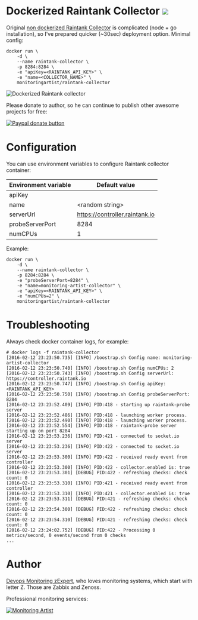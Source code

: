 Dockerized Raintank Collector [![](https://badge.imagelayers.io/monitoringartist/raintank-collector:latest.svg)](https://imagelayers.io/?images=monitoringartist/raintank-collector:latest)
=============================

Original [non dockerized Raintank Collector](https://github.com/raintank/raintank-collector) 
is complicated (node + go installation), so I've prepared quicker (~30sec) deployment option. 
Minimal config:

```
docker run \
    -d \
    --name raintank-collector \
    -p 8284:8284 \
    -e "apiKey=<RAINTANK_API_KEY>" \
    -e "name=<COLLECTOR_NAME>" \
    monitoringartist/raintank-collector
```

![Dockerized Raintank collector](https://raw.githubusercontent.com/monitoringartist/docker-raintank-collector/master/doc/raintank-collector-monitoring-artist.gif)

Please donate to author, so he can continue to publish other awesome projects 
for free:

[![Paypal donate button](http://jangaraj.com/img/github-donate-button02.png)](https://www.paypal.com/cgi-bin/webscr?cmd=_s-xclick&hosted_button_id=8LB6J222WRUZ4)

Configuration
=============

You can use environment variables to configure Raintank collector container:

| Environment variable | Default value |
| -------------------- | ------------- |
| apiKey | |
| name | \<random string\> |
| serverUrl | https://controller.raintank.io |
| probeServerPort | 8284 |
| numCPUs | 1 |

Example:

```
docker run \
    -d \
    --name raintank-collector \
    -p 8284:8284 \
    -e "probeServerPort=8284" \
    -e "name=monitoring-artist-collector" \
    -e "apiKey=<RAINTANK_API_KEY>" \
    -e "numCPUs=2" \
    monitoringartist/raintank-collector
```

Troubleshooting
===============

Always check docker container logs, for example:

```
# docker logs -f raintank-collector
[2016-02-12 23:23:50.735] [INFO] /boostrap.sh Config name: monitoring-artist-collector
[2016-02-12 23:23:50.740] [INFO] /boostrap.sh Config numCPUs: 2
[2016-02-12 23:23:50.743] [INFO] /boostrap.sh Config serverUrl: https://controller.raintank.io
[2016-02-12 23:23:50.747] [INFO] /boostrap.sh Config apiKey: <RAINTANK_API_KEY>
[2016-02-12 23:23:50.750] [INFO] /boostrap.sh Config probeServerPort: 8284
[2016-02-12 23:23:52.409] [INFO] PID:418 - starting up raintank-probe server
[2016-02-12 23:23:52.486] [INFO] PID:418 - launching worker process.
[2016-02-12 23:23:52.490] [INFO] PID:418 - launching worker process.
[2016-02-12 23:23:52.554] [INFO] PID:418 - raintank-probe server starting up on port 8284
[2016-02-12 23:23:53.236] [INFO] PID:421 - connected to socket.io server
[2016-02-12 23:23:53.236] [INFO] PID:422 - connected to socket.io server
[2016-02-12 23:23:53.300] [INFO] PID:422 - received ready event from controller
[2016-02-12 23:23:53.300] [INFO] PID:422 - collector.enabled is: true
[2016-02-12 23:23:53.301] [DEBUG] PID:422 - refreshing checks: check count: 0
[2016-02-12 23:23:53.310] [INFO] PID:421 - received ready event from controller
[2016-02-12 23:23:53.310] [INFO] PID:421 - collector.enabled is: true
[2016-02-12 23:23:53.311] [DEBUG] PID:421 - refreshing checks: check count: 0
[2016-02-12 23:23:54.300] [DEBUG] PID:422 - refreshing checks: check count: 0
[2016-02-12 23:23:54.310] [DEBUG] PID:421 - refreshing checks: check count: 0
[2016-02-12 23:24:02.752] [DEBUG] PID:422 - Processing 0 metrics/second, 0 events/second from 0 checks
...
```

Author
======

[Devops Monitoring zExpert](http://www.jangaraj.com 'DevOps / Docker / Kubernetes / Zabbix / Zenoss / Monitoring'), 
who loves monitoring systems, which start with letter Z. 
Those are Zabbix and Zenoss.

Professional monitoring services:

[![Monitoring Artist](http://monitoringartist.com/img/github-monitoring-artist-logo.jpg)](http://www.monitoringartist.com 'DevOps / Docker / Kubernetes / Zabbix / Zenoss / Monitoring')
